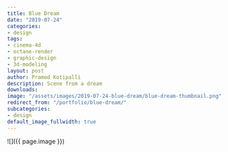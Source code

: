 ```yaml
---
title: Blue Dream
date: "2019-07-24"
categories:
- design
tags:
- cinema-4d
- octane-render
- graphic-design
- 3d-modeling
layout: post
author: Pramod Kotipalli
description: Scene from a dream
downloads: 
image: "/assets/images/2019-07-24-blue-dream/blue-dream-thumbnail.png"
redirect_from: "/portfolio/blue-dream/"
subcategories:
- design
default_image_fullwidth: true
---
```


![]({{ page.image }})
